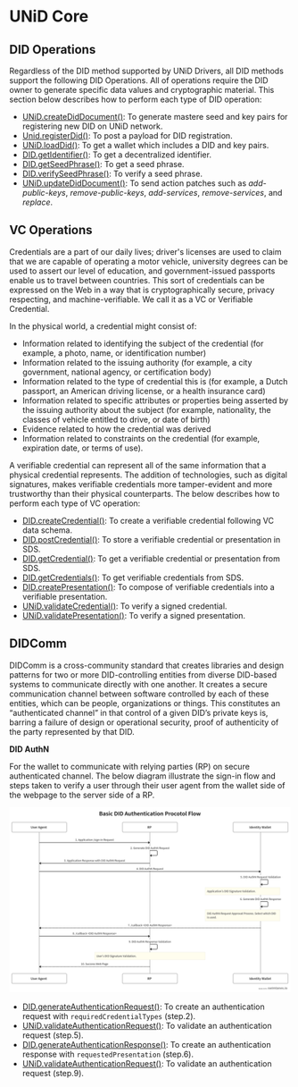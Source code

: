 # UNiD Core

## DID Operations

Regardless of the DID method supported by UNiD Drivers, all DID methods support the following DID Operations. All of operations require the DID owner to generate specific data values and cryptographic material. This section below describes how to perform each type of DID operation:

* [UNiD.createDidDocument\(\)](unid-core.md): To generate mastere seed and key pairs for registering new DID on UNiD network.
* [Unid.registerDid\(\)](unid-core.md): To post a payload for DID registration.
* [UNiD.loadDid\(\)](unid-core.md): To get a wallet which includes a DID and key pairs.
* [DID.getIdentifier\(\)](unid-core.md): To get a decentralized identifier.
* [DID.getSeedPhrase\(\)](unid-core.md): To get a seed phrase.
* [DID.verifySeedPhrase\(\)](unid-core.md): To verify a seed phrase.
* [UNiD.updateDidDocument\(\)](unid-core.md): To send action patches such as _add-public-keys_, _remove-public-keys_, _add-services_, _remove-services_, and _replace_.

## VC Operations

Credentials are a part of our daily lives; driver's licenses are used to claim that we are capable of operating a motor vehicle, university degrees can be used to assert our level of education, and government-issued passports enable us to travel between countries. This sort of credentials can be expressed on the Web in a way that is cryptographically secure, privacy respecting, and machine-verifiable. We call it as a VC or Verifiable Credential.

In the physical world, a credential might consist of:

* Information related to identifying the subject of the credential \(for example, a photo, name, or identification number\)
* Information related to the issuing authority \(for example, a city government, national agency, or certification body\)
* Information related to the type of credential this is \(for example, a Dutch passport, an American driving license, or a health insurance card\)
* Information related to specific attributes or properties being asserted by the issuing authority about the subject \(for example, nationality, the classes of vehicle entitled to drive, or date of birth\)
* Evidence related to how the credential was derived
* Information related to constraints on the credential \(for example, expiration date, or terms of use\).

A verifiable credential can represent all of the same information that a physical credential represents. The addition of technologies, such as digital signatures, makes verifiable credentials more tamper-evident and more trustworthy than their physical counterparts. The below describes how to perform each type of VC operation:

* [DID.createCredential\(\)](unid-core.md): To create a verifiable credential following VC data schema.
* [DID.postCredential\(\)](unid-core.md): To store a verifiable credential or presentation in SDS.
* [DID.getCredential\(\)](unid-core.md): To get a verifiable credential or presentation from SDS.
* [DID.getCredentials\(\)](unid-core.md): To get verifiable credentials from SDS.
* [DID.createPresentation\(\)](unid-core.md): To compose of verifiable credentials into a verifiable presentation.
* [UNiD.validateCredential\(\)](unid-core.md): To verify a signed credential.
* [UNiD.validatePresentation\(\)](unid-core.md): To verify a signed presentation.

## DIDComm

DIDComm is a cross-community standard that creates libraries and design patterns for two or more DID-controlling entities from diverse DID-based systems to communicate directly with one another. It creates a secure communication channel between software controlled by each of these entities, which can be people, organizations or things. This constitutes an “authenticated channel” in that control of a given DID’s private keys is, barring a failure of design or operational security, proof of authenticity of the party represented by that DID.

**DID AuthN**

For the wallet to communicate with relying parties \(RP\) on secure authenticated channel. The below diagram illustrate the sign-in flow and steps taken to verify a user through their user agent from the wallet side of the webpage to the server side of a RP.

![DID Auth Protocol Flow](../.gitbook/assets/did-authN-protocol%20%281%29.png)

* [DID.generateAuthenticationRequest\(\)](unid-core.md): To create an authentication request with `requiredCredentialTypes` \(step.2\).
* [UNiD.validateAuthenticationRequest\(\)](unid-core.md): To validate an authentication request \(step.5\).
* [DID.generateAuthenticationResponse\(\)](unid-core.md): To create an authentication response with `requestedPresentation` \(step.6\).
* [UNiD.validateAuthenticationRequest\(\)](unid-core.md): To validate an authentication request \(step.9\).

